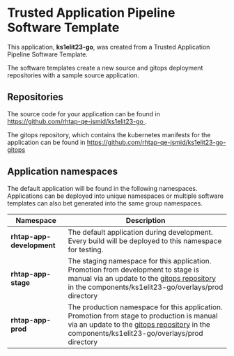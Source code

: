 # Trusted Application Pipeline Software Template

This application, **ks1elit23-go**, was created from a Trusted Application Pipeline Software Template.

The software templates create a new source and gitops deployment repositories with a sample source application. 

## Repositories

The source code for your application can be found in [https://github.com/rhtap-qe-jsmid/ks1elit23-go ](https://github.com/rhtap-qe-jsmid/ks1elit23-go ).
 
The gitops repository, which contains the kubernetes manifests for the application can be found in 
[https://github.com/rhtap-qe-jsmid/ks1elit23-go-gitops ](https://github.com/rhtap-qe-jsmid/ks1elit23-go-gitops ) 

## Application namespaces 

The default application will be found in the following namespaces. Applications can be deployed into unique namespaces or multiple software templates can also bet generated into the same group namespaces.  

|  Namespace   |  Description   |  
| -------- | -------- |   
| **rhtap-app-development** | The default application during development. Every build will be deployed to this namespace for testing. | 
| **rhtap-app-stage** | The staging namespace for this application. Promotion from development to stage is manual via an update to the [gitops repository](https://github.com/rhtap-qe-jsmid/ks1elit23-go-gitops ) in the components/ks1elit23-go/overlays/prod directory |  
| **rhtap-app-prod** | The production namespace for this application. Promotion from stage to production is manual via an update to the [gitops repository](https://github.com/rhtap-qe-jsmid/ks1elit23-go-gitops ) in the components/ks1elit23-go/overlays/prod directory | 